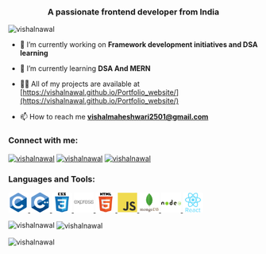<h3 align="center">A passionate frontend developer from India</h3>

<p align="left"> <img src="https://komarev.com/ghpvc/?username=vishalnawal&label=Profile%20views&color=0e75b6&style=flat" alt="vishalnawal" /> </p>

- 🔭 I’m currently working on **Framework development initiatives and DSA learning**

- 🌱 I’m currently learning **DSA And MERN**

- 👨‍💻 All of my projects are available at [https://vishalnawal.github.io/Portfolio_website/](https://vishalnawal.github.io/Portfolio_website/)

- 📫 How to reach me **vishalmaheshwari2501@gmail.com**

<h3 align="left">Connect with me:</h3>
<p align="left">
<a href="https://linkedin.com/in/vishalnawal" target="blank"><img align="center" src="https://raw.githubusercontent.com/rahuldkjain/github-profile-readme-generator/master/src/images/icons/Social/linked-in-alt.svg" alt="vishalnawal" height="30" width="40" /></a>
<a href="https://www.hackerrank.com/vishalnawal" target="blank"><img align="center" src="https://raw.githubusercontent.com/rahuldkjain/github-profile-readme-generator/master/src/images/icons/Social/hackerrank.svg" alt="vishalnawal" height="30" width="40" /></a>
<a href="https://www.leetcode.com/vishalnawal" target="blank"><img align="center" src="https://raw.githubusercontent.com/rahuldkjain/github-profile-readme-generator/master/src/images/icons/Social/leet-code.svg" alt="vishalnawal" height="30" width="40" /></a>
</p>

<h3 align="left">Languages and Tools:</h3>
<p align="left"> <a href="https://www.cprogramming.com/" target="_blank" rel="noreferrer"> <img src="https://raw.githubusercontent.com/devicons/devicon/master/icons/c/c-original.svg" alt="c" width="40" height="40"/> </a> <a href="https://www.w3schools.com/cpp/" target="_blank" rel="noreferrer"> <img src="https://raw.githubusercontent.com/devicons/devicon/master/icons/cplusplus/cplusplus-original.svg" alt="cplusplus" width="40" height="40"/> </a> <a href="https://www.w3schools.com/css/" target="_blank" rel="noreferrer"> <img src="https://raw.githubusercontent.com/devicons/devicon/master/icons/css3/css3-original-wordmark.svg" alt="css3" width="40" height="40"/> </a> <a href="https://expressjs.com" target="_blank" rel="noreferrer"> <img src="https://raw.githubusercontent.com/devicons/devicon/master/icons/express/express-original-wordmark.svg" alt="express" width="40" height="40"/> </a> <a href="https://www.w3.org/html/" target="_blank" rel="noreferrer"> <img src="https://raw.githubusercontent.com/devicons/devicon/master/icons/html5/html5-original-wordmark.svg" alt="html5" width="40" height="40"/> </a> <a href="https://developer.mozilla.org/en-US/docs/Web/JavaScript" target="_blank" rel="noreferrer"> <img src="https://raw.githubusercontent.com/devicons/devicon/master/icons/javascript/javascript-original.svg" alt="javascript" width="40" height="40"/> </a> <a href="https://www.mongodb.com/" target="_blank" rel="noreferrer"> <img src="https://raw.githubusercontent.com/devicons/devicon/master/icons/mongodb/mongodb-original-wordmark.svg" alt="mongodb" width="40" height="40"/> </a> <a href="https://nodejs.org" target="_blank" rel="noreferrer"> <img src="https://raw.githubusercontent.com/devicons/devicon/master/icons/nodejs/nodejs-original-wordmark.svg" alt="nodejs" width="40" height="40"/> </a> <a href="https://reactjs.org/" target="_blank" rel="noreferrer"> <img src="https://raw.githubusercontent.com/devicons/devicon/master/icons/react/react-original-wordmark.svg" alt="react" width="40" height="40"/> </a> </p>

<p><img align="left" src="https://github-readme-stats.vercel.app/api/top-langs?username=vishalnawal&show_icons=true&locale=en&layout=compact" alt="vishalnawal" /></p>

<p>&nbsp;<img align="center" src="https://github-readme-stats.vercel.app/api?username=vishalnawal&show_icons=true&locale=en" alt="vishalnawal" /></p>

<p><img align="center" src="https://github-readme-streak-stats.herokuapp.com/?user=vishalnawal&" alt="vishalnawal" /></p>
